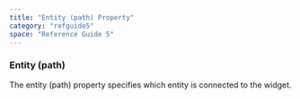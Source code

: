 ```yaml
---
title: "Entity (path) Property"
category: "refguide5"
space: "Reference Guide 5"
---
```

### Entity (path)

The entity (path) property specifies which entity is connected to the widget.